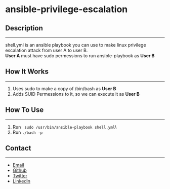 # ansible-privilege-escalation

## Description
---

shell.yml is an ansible playbook you can use to make linux privilege escalation attack from user A to user B.\
**User A** must have sudo permessions to run ansible-playbook as **User B**

## How It Works 
---

1. Uses sudo to make a copy of /bin/bash as **User B**
2. Adds SUID Permessions to it, so we can execute it as **User B**

## How To Use
---

1. Run ``` sudo /usr/bin/ansible-playbook shell.yml```\
2. Run ```./bash -p```


## Contact
---
- [Email](mailto:hello@iamnasef.com)
- [Github](https://github.com/iamnasef)
- [Twitter](https://twitter.com/iamnasef)
- [Linkedin](https://www.linkedin.com/in/iamnasef/)
